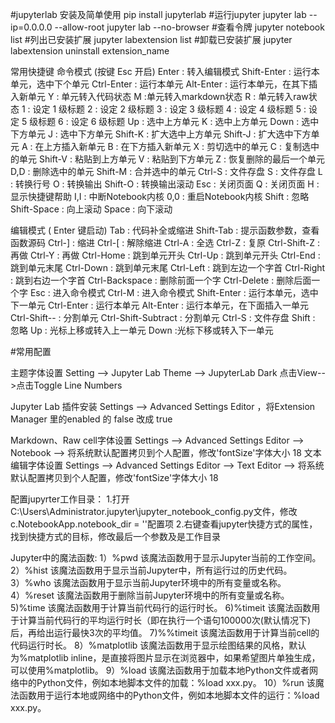#jupyterlab 安装及简单使用
pip install jupyterlab
#运行jupyter
jupyter lab --ip=0.0.0.0 --allow-root
jupyter lab --no-browser
#查看令牌
jupyter notebook list
#列出已安装扩展
jupyter labextension list
#卸载已安装扩展
jupyter labextension uninstall extension_name

常用快捷键
命令模式 (按键 Esc 开启)
Enter : 转入编辑模式
Shift-Enter : 运行本单元，选中下个单元
Ctrl-Enter : 运行本单元
Alt-Enter : 运行本单元，在其下插入新单元
Y : 单元转入代码状态
M :单元转入markdown状态
R : 单元转入raw状态
1 : 设定 1 级标题
2 : 设定 2 级标题
3 : 设定 3 级标题
4 : 设定 4 级标题
5 : 设定 5 级标题
6 : 设定 6 级标题
Up : 选中上方单元
K : 选中上方单元
Down : 选中下方单元
J : 选中下方单元
Shift-K : 扩大选中上方单元
Shift-J : 扩大选中下方单元
A : 在上方插入新单元
B : 在下方插入新单元
X : 剪切选中的单元
C : 复制选中的单元
Shift-V : 粘贴到上方单元
V : 粘贴到下方单元
Z : 恢复删除的最后一个单元
D,D : 删除选中的单元
Shift-M : 合并选中的单元
Ctrl-S : 文件存盘
S : 文件存盘
L : 转换行号
O : 转换输出
Shift-O : 转换输出滚动
Esc : 关闭页面
Q : 关闭页面
H : 显示快捷键帮助
I,I : 中断Notebook内核
0,0 : 重启Notebook内核
Shift : 忽略
Shift-Space : 向上滚动
Space : 向下滚动

编辑模式 ( Enter 键启动)
Tab : 代码补全或缩进
Shift-Tab : 提示函数参数，查看函数源码
Ctrl-] : 缩进
Ctrl-[ : 解除缩进
Ctrl-A : 全选
Ctrl-Z : 复原
Ctrl-Shift-Z : 再做
Ctrl-Y : 再做
Ctrl-Home : 跳到单元开头
Ctrl-Up : 跳到单元开头
Ctrl-End : 跳到单元末尾
Ctrl-Down : 跳到单元末尾
Ctrl-Left : 跳到左边一个字首
Ctrl-Right : 跳到右边一个字首
Ctrl-Backspace : 删除前面一个字
Ctrl-Delete : 删除后面一个字
Esc : 进入命令模式
Ctrl-M : 进入命令模式
Shift-Enter : 运行本单元，选中下一单元
Ctrl-Enter : 运行本单元
Alt-Enter : 运行本单元，在下面插入一单元
Ctrl-Shift-- : 分割单元
Ctrl-Shift-Subtract : 分割单元
Ctrl-S : 文件存盘
Shift : 忽略
Up : 光标上移或转入上一单元
Down :光标下移或转入下一单元

#常用配置

主题字体设置
Setting --> Jupyter Lab Theme --> JupyterLab Dark
点击View-->点击Toggle Line Numbers

Jupyter Lab 插件安装
Settings --> Advanced Settings Editor ，将Extension Manager 里的enabled 的 false 改成 true

Markdown、Raw cell字体设置
Settings --> Advanced Settings Editor --> Notebook --> 将系统默认配置拷贝到个人配置，修改'fontSize'字体大小 18
文本编辑字体设置
Settings --> Advanced Settings Editor --> Text Editor --> 将系统默认配置拷贝到个人配置，修改'fontSize'字体大小 18

配置jupyrter工作目录：
1.打开C:\Users\Administrator\.jupyter\jupyter_notebook_config.py文件，修改 c.NotebookApp.notebook_dir = ''配置项
2.右键查看jupyter快捷方式的属性，找到快捷方式的目标，修改最后一个参数及是工作目录


Jupyter中的魔法函数:
1）%pwd
该魔法函数用于显示Jupyter当前的工作空间。
2）%hist
该魔法函数用于显示当前Jupyter中，所有运行过的历史代码。
3）%who
该魔法函数用于显示当前Jupyter环境中的所有变量或名称。
4）%reset
该魔法函数用于删除当前Jupyter环境中的所有变量或名称。
5)%time
该魔法函数用于计算当前代码行的运行时长。
6)%timeit
该魔法函数用于计算当前代码行的平均运行时长（即在执行一个语句100000次(默认情况下)后，再给出运行最快3次的平均值。
7)%%timeit
该魔法函数用于计算当前cell的代码运行时长。
8）%matplotlib
该魔法函数用于显示绘图结果的风格，默认为%matplotlib inline，是直接将图片显示在浏览器中，如果希望图片单独生成，可以使用%matplotlib。
9）%load
该魔法函数用于加载本地Python文件或者网络中的Python文件，例如本地脚本文件的加载：%load xxx.py。
10）%run
该魔法函数用于运行本地或网络中的Python文件，例如本地脚本文件的运行：%load xxx.py。

